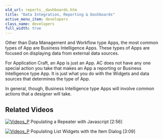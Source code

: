 ```yaml
---
old_url: reports__dashboards.htm
title: "Data Integration, Reporting & Dashboards"
active_menu_item: developers
class_name: developers
full_width: true
---
```



Other than Data Management and Workflow type Apps, the most common types of App are Business Intelligence Apps. These types of Apps are focused on displaying data from external data sources.

For Application Craft, an App is just an App. AC does not have any one special action you take that makes an App a reporting or Business Intelligence type App. It is just what you do with the Widgets and data sources that determines the type of App.

In general, though, Business Intelligence type Apps will involve common actions that a designer will take.

## Related Videos

[![Videos\_P](/img/docs/videos_p.png)](http://www.youtube.com/v/fPPlPcE69yE?autoplay=1&hd=1&fs=1&showsearch=0&rel=0&) Populating a Repeater with Javascript [2:56]

[![Videos\_P](/img/docs/videos_p.png)](http://www.youtube.com/v/xGGfUAoCM78?autoplay=1&hd=1&fs=1&showsearch=0&rel=0&) Populating List Widgets with the Item Dialog [3:09]


